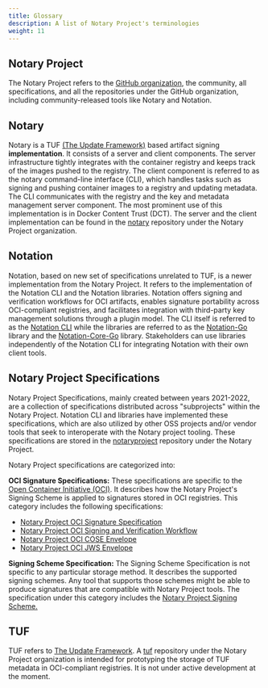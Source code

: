 ```yaml
---
title: Glossary
description: A list of Notary Project's terminologies 
weight: 11
---
```

## Notary Project 
The Notary Project refers to the [GitHub organization](https://github.com/notaryproject), the community, all specifications, and all the repositories under the GitHub organization, including community-released tools like Notary and Notation.
## Notary 
Notary is a TUF [(The Update Framework)](https://theupdateframework.com/) based artifact signing **implementation**. It consists of a server and client components. The server infrastructure tightly integrates with the container registry and keeps track of the images pushed to the registry. The client component is referred to as the notary command-line interface (CLI), which handles tasks such as signing and pushing container images to a registry and updating metadata. The CLI communicates with the registry and the key and metadata management server component. The most prominent use of this implementation is in Docker Content Trust (DCT). The server and the client implementation can be found in the [notary](https://github.com/notaryproject/notary) repository under the Notary Project organization.
## Notation
Notation, based on new set of specifications unrelated to TUF, is a newer implementation from the Notary Project. It refers to the implementation of the Notation CLI and the Notation libraries. Notation offers signing and verification workflows for OCI artifacts, enables signature portability across OCI-compliant registries, and facilitates integration with third-party key management solutions through a plugin model. The CLI itself is referred to as the [Notation CLI](https://github.com/notaryproject/notation) while the libraries are referred to as the [Notation-Go](https://github.com/notaryproject/notation-go) library and the [Notation-Core-Go](https://github.com/notaryproject/notation-core-go) library. Stakeholders can use libraries independently of the Notation CLI for integrating Notation with their own client tools.
## Notary Project Specifications
Notary Project Specifications, mainly created between years 2021-2022, are a collection of specifications distributed across "subprojects" within the Notary Project. Notation CLI and libraries have implemented these specifications, which  are also utilized by other OSS projects and/or vendor tools that seek to interoperate with the Notary project tooling. These specifications are stored in the [notaryproject](https://github.com/notaryproject/specifications) repository under the Notary Project.

Notary Project specifications are categorized into:

**OCI Signature Specifications:**
These specifications are specific to the [Open Container Initiative (OCI)](https://github.com/opencontainers). It describes how the Notary Project's Signing Scheme is applied to signatures stored in OCI registries. This category includes the following specifications:
- [Notary Project OCI Signature Specification](https://github.com/notaryproject/specifications/blob/main/specs/signature-specification.md)
- [Notary Project OCI Signing and Verification Workflow](https://github.com/notaryproject/specifications/blob/main/specs/signing-and-verification-workflow.md)
- [Notary Project OCI COSE Envelope](https://github.com/notaryproject/specifications/blob/main/specs/signature-envelope-cose.md)
- [Notary Project OCI JWS Envelope](https://github.com/notaryproject/specifications/blob/main/specs/signature-envelope-jws.md)

**Signing Scheme Specification:** The Signing Scheme Specification is not specific to any particular storage method. It describes the supported signing schemes. Any tool that supports those schemes might be able to produce signatures that are compatible with Notary Project tools. The specification under this category includes the [Notary Project Signing Scheme.](https://github.com/notaryproject/specifications/blob/main/specs/signing-scheme.md)
## TUF
TUF refers to [The Update Framework](https://theupdateframework.com/). A [tuf](https://github.com/notaryproject/tuf) repository under the Notary Project organization is intended for prototyping the storage of TUF metadata in OCI-compliant registries. It is not under active development at the moment.